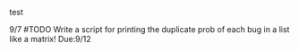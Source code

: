 test

9/7 #TODO Write a script for printing the duplicate prob of each bug in a list like a matrix! Due:9/12
